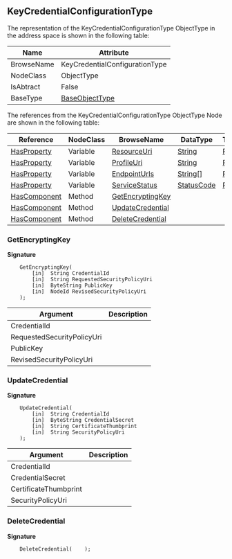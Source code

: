 <!-- objecttype -->
## KeyCredentialConfigurationType
  
The representation of the KeyCredentialConfigurationType ObjectType in the address space is shown in the following table:  

|Name|Attribute|
|---|---|
|BrowseName|KeyCredentialConfigurationType|
|NodeClass|ObjectType|
|IsAbtract|False|
|BaseType|[BaseObjectType](../../../Part5/ObjectTypes/BaseObjectType/readme.md)|

The references from the KeyCredentialConfigurationType ObjectType Node are shown in the following table:  

|Reference|NodeClass|BrowseName|DataType|TypeDefinition|ModellingRule|
|---|---|---|---|---|---|
|[HasProperty](../../../Part3/ReferenceTypes/HasProperty/readme.md)|Variable|[ResourceUri](#ResourceUri)|[String](../../../Part3/DataTypes/String/readme.md)|[PropertyType](../../Part5/VariableTypes/PropertyType/readme.md)|[Mandatory](../../Objects/Mandatory/readme.md)|
|[HasProperty](../../../Part3/ReferenceTypes/HasProperty/readme.md)|Variable|[ProfileUri](#ProfileUri)|[String](../../../Part3/DataTypes/String/readme.md)|[PropertyType](../../Part5/VariableTypes/PropertyType/readme.md)|[Mandatory](../../Objects/Mandatory/readme.md)|
|[HasProperty](../../../Part3/ReferenceTypes/HasProperty/readme.md)|Variable|[EndpointUrls](#EndpointUrls)|[String](../../../Part3/DataTypes/String/readme.md)[]|[PropertyType](../../Part5/VariableTypes/PropertyType/readme.md)|[Optional](../../Objects/Optional/readme.md)|
|[HasProperty](../../../Part3/ReferenceTypes/HasProperty/readme.md)|Variable|[ServiceStatus](#ServiceStatus)|[StatusCode](../../../Part4/DataTypes/StatusCode/readme.md)|[PropertyType](../../Part5/VariableTypes/PropertyType/readme.md)|[Optional](../../Objects/Optional/readme.md)|
|[HasComponent](../../../Part3/ReferenceTypes/HasComponent/readme.md)|Method|[GetEncryptingKey](#GetEncryptingKey)|||[Optional](../../Objects/Optional/readme.md)|
|[HasComponent](../../../Part3/ReferenceTypes/HasComponent/readme.md)|Method|[UpdateCredential](#UpdateCredential)|||[Optional](../../Objects/Optional/readme.md)|
|[HasComponent](../../../Part3/ReferenceTypes/HasComponent/readme.md)|Method|[DeleteCredential](#DeleteCredential)|||[Optional](../../Objects/Optional/readme.md)|

### <a name="GetEncryptingKey"></a>GetEncryptingKey
  
**Signature**
```
    GetEncryptingKey(
        [in]  String CredentialId
        [in]  String RequestedSecurityPolicyUri
        [in]  ByteString PublicKey
        [in]  NodeId RevisedSecurityPolicyUri
    );
```

|Argument|Description|
|---|---|
|CredentialId||
|RequestedSecurityPolicyUri||
|PublicKey||
|RevisedSecurityPolicyUri||

### <a name="UpdateCredential"></a>UpdateCredential
  
**Signature**
```
    UpdateCredential(
        [in]  String CredentialId
        [in]  ByteString CredentialSecret
        [in]  String CertificateThumbprint
        [in]  String SecurityPolicyUri
    );
```

|Argument|Description|
|---|---|
|CredentialId||
|CredentialSecret||
|CertificateThumbprint||
|SecurityPolicyUri||

### <a name="DeleteCredential"></a>DeleteCredential
  
**Signature**
```
    DeleteCredential(    );
```


